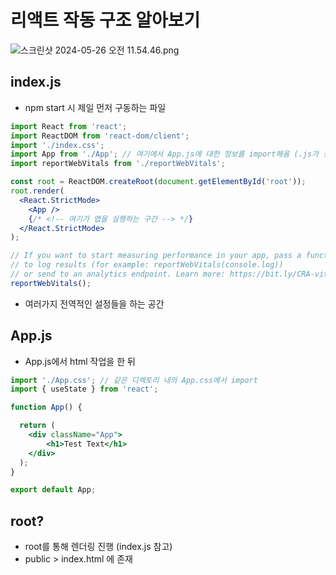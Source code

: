 # 리액트 작동 구조 알아보기

![스크린샷 2024-05-26 오전 11.54.46.png](%E1%84%85%E1%85%B5%E1%84%8B%E1%85%A2%E1%86%A8%E1%84%90%E1%85%B3%20%E1%84%8C%E1%85%A1%E1%86%A8%E1%84%83%E1%85%A9%E1%86%BC%20%E1%84%80%E1%85%AE%E1%84%8C%E1%85%A9%20%E1%84%8B%E1%85%A1%E1%86%AF%E1%84%8B%E1%85%A1%E1%84%87%E1%85%A9%E1%84%80%E1%85%B5%202b0d3cc7aeeb4956aeaae9672dfb8eb5/%25EC%258A%25A4%25ED%2581%25AC%25EB%25A6%25B0%25EC%2583%25B7_2024-05-26_%25EC%2598%25A4%25EC%25A0%2584_11.54.46.png)

## index.js

- npm start 시 제일 먼저 구동하는 파일

```jsx
import React from 'react';
import ReactDOM from 'react-dom/client';
import './index.css';
import App from './App'; // 여기에서 App.js에 대한 정보를 import해옴 (.js가 생략됨)
import reportWebVitals from './reportWebVitals';

const root = ReactDOM.createRoot(document.getElementById('root'));
root.render(
  <React.StrictMode>
    <App />
    {/* <!-- 여기가 앱을 실행하는 구간 --> */}
  </React.StrictMode>
);

// If you want to start measuring performance in your app, pass a function
// to log results (for example: reportWebVitals(console.log))
// or send to an analytics endpoint. Learn more: https://bit.ly/CRA-vitals
reportWebVitals();
```

- 여러가지 전역적인 설정들을 하는 공간

## App.js

- App.js에서 html 작업을 한 뒤

```jsx
import './App.css'; // 같은 디렉토리 내의 App.css에서 import
import { useState } from 'react';

function App() {

  return (
    <div className="App">
        <h1>Test Text</h1>
    </div>
  );
}

export default App;
```

## root?

- root를 통해 렌더링 진행 (index.js 참고)
- public > index.html 에 존재
